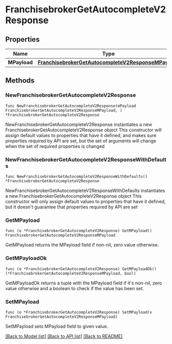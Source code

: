 # FranchisebrokerGetAutocompleteV2Response

## Properties

Name | Type | Description | Notes
------------ | ------------- | ------------- | -------------
**MPayload** | [**FranchisebrokerGetAutocompleteV2ResponseMPayload**](FranchisebrokerGetAutocompleteV2ResponseMPayload.md) |  | 

## Methods

### NewFranchisebrokerGetAutocompleteV2Response

`func NewFranchisebrokerGetAutocompleteV2Response(mPayload FranchisebrokerGetAutocompleteV2ResponseMPayload, ) *FranchisebrokerGetAutocompleteV2Response`

NewFranchisebrokerGetAutocompleteV2Response instantiates a new FranchisebrokerGetAutocompleteV2Response object
This constructor will assign default values to properties that have it defined,
and makes sure properties required by API are set, but the set of arguments
will change when the set of required properties is changed

### NewFranchisebrokerGetAutocompleteV2ResponseWithDefaults

`func NewFranchisebrokerGetAutocompleteV2ResponseWithDefaults() *FranchisebrokerGetAutocompleteV2Response`

NewFranchisebrokerGetAutocompleteV2ResponseWithDefaults instantiates a new FranchisebrokerGetAutocompleteV2Response object
This constructor will only assign default values to properties that have it defined,
but it doesn't guarantee that properties required by API are set

### GetMPayload

`func (o *FranchisebrokerGetAutocompleteV2Response) GetMPayload() FranchisebrokerGetAutocompleteV2ResponseMPayload`

GetMPayload returns the MPayload field if non-nil, zero value otherwise.

### GetMPayloadOk

`func (o *FranchisebrokerGetAutocompleteV2Response) GetMPayloadOk() (*FranchisebrokerGetAutocompleteV2ResponseMPayload, bool)`

GetMPayloadOk returns a tuple with the MPayload field if it's non-nil, zero value otherwise
and a boolean to check if the value has been set.

### SetMPayload

`func (o *FranchisebrokerGetAutocompleteV2Response) SetMPayload(v FranchisebrokerGetAutocompleteV2ResponseMPayload)`

SetMPayload sets MPayload field to given value.



[[Back to Model list]](../README.md#documentation-for-models) [[Back to API list]](../README.md#documentation-for-api-endpoints) [[Back to README]](../README.md)


